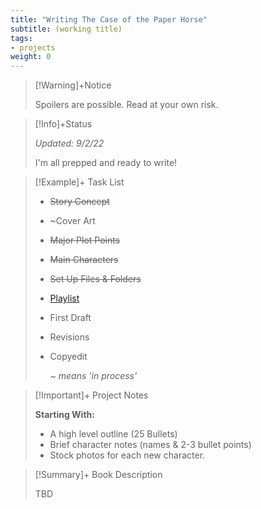 ```yaml
---
title: "Writing The Case of the Paper Horse"
subtitle: (working title)
tags:
- projects
weight: 0
---
```



>[!Warning]+Notice
>
> Spoilers are possible. Read at your own risk.


> [!Info]+Status
>
>*Updated: 9/2/22*
>
 > I'm all prepped and ready to write!  

>[!Example]+ Task List
> 
> * ~~Story Concept~~
> * ~Cover Art
> * ~~Major Plot Points~~
> * ~~Main Characters~~
> * ~~Set Up Files & Folders~~
> * [Playlist](/notes/cruise-cozies-playlist.md)
> * First Draft
> * Revisions
> * Copyedit
>   
>   *~ means 'in process'*


>[!Important]+ Project Notes
>
>
> **Starting With:**
> * A high level outline (25 Bullets)
> * Brief character notes (names & 2-3 bullet points)
> * Stock photos for each new character.

>[!Summary]+ Book Description
> 
> TBD


